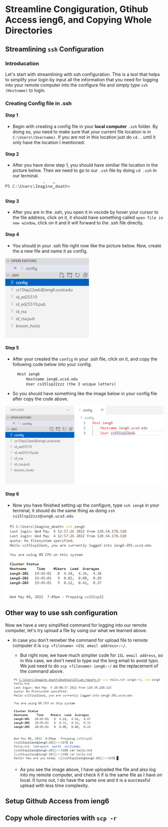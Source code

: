 # Streamline Congiguration, Gtihub Access ieng6, and Copying Whole Directories

## Streamlining `ssh` Configuration

### Introducation

Let's start with streamlining with ssh configuration. 
This is a tool that helps to simplify your login by input all the information
that you need for logging into your remote computer into the configure file 
and simply type `ssh (Hostname)` to login.

### Creating Config file in .ssh

#### Step 1
* Begin with creating a config file in your **local computer** `.ssh` folder. 
By doing so, you need to make sure that your current file location is in `C:\Users\(Username)`. 
If you are not in this location just do `cd..` until it only have the location I mentioned.

#### Step 2
* After you have done step 1, you should have similiar file location in the 
picture below. Then we need to go to our `.ssh` file by doing `cd .ssh` in our terminal.

![Image](location.png)

#### Step 3

* After you are in the .ssh, you open it in vscode by hover your cursor to the file address, 
click on it, it should have something called `open file in new window`,
click on it and it will forward to the .ssh file directly.

#### Step 4

* You should in your .ssh file right now like the picture below.
Now, create the a new file and name it as config.

![Image](ssh.png)

#### Step 5

* After your created the `config` in your .ssh file, click on it, and copy
the following code below into your config.

        Host ieng6
            Hostname ieng6.ucsd.edu
            User cs15lsp22zzz (the 3 unique letters)

* So you should have something like the image below in your config file after
copy the code above.

![Image](config.png)

#### Step 6

* Now you have finished setting up the configure, type `ssh ieng6` in
your terminal, it should do the same thing as doing `ssh cs15lsp22zzz@ieng6.ucsd.edu`

![Image](login.png)

## Other way to use ssh configuration

Now we have a very simplified command for logging into our remote computer,
let's try upload a file by using our what we learned above.

* In case you don't remeber the command for upload file to remote computer
it is `scp <filename> <15L email address>:~/`.

    * But right now, we have much simplier code for `15L email address`, so
    in this case, we don't need to type out the long email to avoid typo.
    We just need to do `scp <filename> ieng6:~/` as the replacement of the command
    above.

    ![Image](upload.png)

    * As you see the image above, I have uploaded the file and also log into
    my remote computer, and check it if is the same file as I have on local.
    It turns out, I do have the same one and it is a successful upload with
    less time complexity.

## Setup Github Access from ieng6

## Copy whole directories with `scp -r`

